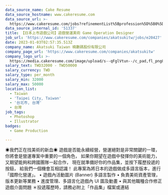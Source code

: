 ```yaml
---
data_source_name: Cake Resume
data_source_hostname: www.cakeresume.com
data_source_url: >-
  https://www.cakeresume.com/jobs?refinementList%5Bprofession%5D%5B0%5D=game-production&range%5Bsalary_range%5D%5Bmin%5D=1000000
data_source_internal_id: '51337'
title: 【日本上市遊戲公司】遊戲營運美術 Game Operation Designer
job_url: 'https://www.cakeresume.com/companies/akatsukitw/jobs/e20427'
date: 2023-01-03T02:57:35.513Z
company_name: Akatsuki Taiwan 曉數碼股份有限公司
company_page_url: 'https://www.cakeresume.com/companies/akatsukitw'
company_logo_url: >-
  https://media.cakeresume.com/image/upload/s--qFglVtun--/c_pad,fl_png8,h_200,w_200/v1673510546/zsyvgcbnzirkuqqh3gqz.png
salary_text: TWD32000 - TWD50000
salary_currency: TWD
salary_type: per_month
salary_min: 32000
salary_max: 50000
location_list:
  - Taiwan
  - 'Taipei City, Taiwan'
  - '台北市, 台灣'
  - 台灣
job_tags:
  - Photoshop
  - Illustrator
badges:
  - Game Production

---
```


◉我們正在找美術的新血◉ 遊戲是否能永續經營，營運絕對是非常關鍵的一環， 你將會是營運專案中重要的一個角色， 如果你期望在遊戲中發揮你的美術能力， 又期望能夠和跨國團隊一起合作， 現在就準備好你的作品集，並按下履歷投遞的按鈕， 給我們一個機會互相認識！ 此專案為將日本的遊戲做成多語言版本，進行「國際化營運」。 • 遊戲內活動圖片 (Banner) 多語言製作 • 負責美術資產管理，版本更新等業務 • 進度管理、多語言化遊戲內 UI 圖及動畫 • 與其他職種合作修正遊戲介面問題 ＊投遞履歷時，請務必附上「作品集」檔案或連結